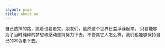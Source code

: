 ```yaml
---
layout: page
title: About me
---
```


自己选择的路，跪着也要走完。朋友们，虽然这个世界日益浮躁起来，
只要能够为了当时纯粹的梦想和感动坚持努力下去，不管其它人怎么样，我们也能够保持自己的本色走下去。

